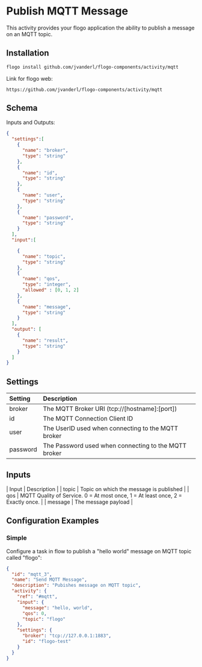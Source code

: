 # Publish MQTT Message
This activity provides your flogo application the ability to publish a message on an MQTT topic.


## Installation

```bash
flogo install github.com/jvanderl/flogo-components/activity/mqtt
```
Link for flogo web:
```
https://github.com/jvanderl/flogo-components/activity/mqtt
```

## Schema
Inputs and Outputs:

```json
{
  "settings":[
    {
      "name": "broker",
      "type": "string"
    },
    {
      "name": "id",
      "type": "string"
    },
    {
      "name": "user",
      "type": "string"
    },
    {
      "name": "password",
      "type": "string"
    }
  ],
  "input":[

    {
      "name": "topic",
      "type": "string"
    },
    {
      "name": "qos",
      "type": "integer",
      "allowed" : [0, 1, 2]
    },
    {
      "name": "message",
      "type": "string"
    }
  ],
  "output": [
    {
      "name": "result",
      "type": "string"
    }
  ]
}
```
## Settings
| Setting   | Description    |
|:----------|:---------------|
| broker    | The MQTT Broker URI (tcp://[hostname]:[port])|
| id        | The MQTT Connection Client ID |         
| user      | The UserID used when connecting to the MQTT broker |
| password  | The Password used when connecting to the MQTT broker |

## Inputs
| Input   | Description    |
| topic     | Topic on which the message is published |
| qos       | MQTT Quality of Service. 0 = At most once, 1 = At least once, 2 = Exactly once. |
| message   | The message payload |


## Configuration Examples
### Simple
Configure a task in flow to publish a "hello world" message on MQTT topic called "flogo":

```json
{
  "id": "mqtt_3",
  "name": "Send MQTT Message",
  "description": "Pubishes message on MQTT topic",
  "activity": {
    "ref": "#mqtt",
    "input": {
      "message": "hello, world",
      "qos": 0,
      "topic": "flogo"
    },
    "settings": {
      "broker": "tcp://127.0.0.1:1883",
      "id": "flogo-test"
    }
  }
}
```
